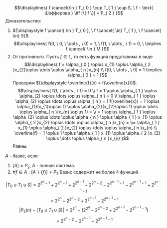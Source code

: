 $$\displaylines{
f \cancel{\in } T_{ 0 } \cup  T_{ 1 } \cup  S, \  f - \text{ Шефферова } \iff  [\{ f \}] = P_{ 2 }
}$$
Доказательство:
1. ${\displaystyle f \cancel{ \in } T_{ 0 }, \ f \cancel{ \in} T_{ 1 }, \ f \cancel{ \in} S}$
$$\displaylines{
f(0, \  0, \  \dots , \  0) = 1, \ f(1, \  \dots , \  1) = 0, \   \implies  f \cancel{ \in } M
}$$
2. От противного. Пусть ${\displaystyle f \in L }$, то есть функция представима в виде
$$\displaylines{
f = \alpha_{ 0 } \oplus x_{1} \oplus  \alpha_{ 2 }x_{2}\oplus  \dots \oplus \alpha_{ n }x_{n} \\
f(0, \  \dots , \  0) = 1 \implies  \alpha_{ 0 } = 1
}$$
Проверим ${\displaystyle \overline{f}(x) = f(\overline{x})}$.
$$\displaylines{
f(1, \  \dots , \  1) = 0 \\
f = 1 \oplus  \alpha_{ 1 } \oplus \alpha_{2} \oplus  \dots \oplus \alpha_{ n } = 0 \\
\alpha_{ 1 } \oplus \alpha_{2} \oplus  \dots \oplus \alpha_{ n } = 1
f(\overline{x}) = 1 \oplus  \alpha_{1}(x_{1}\oplus 1) \oplus  \alpha_{2}(x_{2}\oplus 1) \oplus \dots \oplus  \alpha_{ n }(x_{n} \oplus 1) = \\
= 1 \oplus  \alpha_{ 1 } \oplus \alpha_{2} \oplus  \dots \oplus \alpha_{ n } \oplus \alpha_{ 1 } x_{1} \oplus  \alpha_{ 2 }x_{2} \oplus \dots \oplus \alpha_{ n }x_{n} = \\= \alpha_{ 1 } x_{1} \oplus  \alpha_{ 2 }x_{2} \oplus \dots \oplus \alpha_{ n }x_{n} \\
\overline{f} = 1 \oplus  1 \oplus  \alpha_{ 1 } x_{1} \oplus  \alpha_{ 2 }x_{2} \oplus \dots \oplus \alpha_{ n }x_{n}
}$$
Равны.

${\displaystyle A}$ - базис, если:
1. ${\displaystyle [A] = P_{ 2 }}$, ${\displaystyle A}$ - полная система.
2. ${\displaystyle \forall{f} \in A: [A\backslash\{ f \}] \neq P_{ 2 } }$
Базис содержит не более 4 функций.

$$
|T_0 \cup T_1 \cup S| = 2^{2^n - 1} + 2^{2^n - 1} + 2^{2^{n-1}} - 2^{2^n - 2} - 2^{2^{n-1} - 1} - 2^{2^{n-1} - 1} + 2^{2^{n-1} - 1}
$$
$$
= 2^{2^n} - 2^{2^n - 2} + 2^{2^{n-1}} - 2^{2^{n-1} - 1}
$$
$$
|P_2(n) - (T_0 \cup T_1 \cup S)| = 2^{2^n} - (2^{2^n} - 2^{2^n - 2} + 2^{2^{n-1}} - 2^{2^{n-1} - 1})
$$
$$
= 2^{2^n - 2} - 2^{2^{n-1}} + 2^{2^{n-1} - 1}
$$
